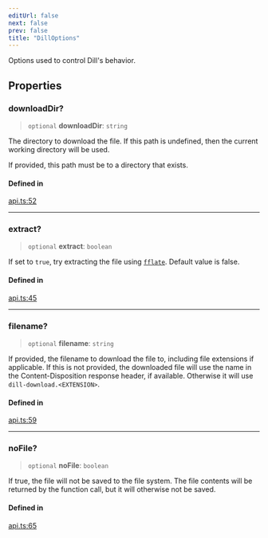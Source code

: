 ```yaml
---
editUrl: false
next: false
prev: false
title: "DillOptions"
---
```


Options used to control Dill's behavior.

## Properties

### downloadDir?

> `optional` **downloadDir**: `string`

The directory to download the file. If this path is undefined, then the current working directory will be used.

If provided, this path must be to a directory that exists.

#### Defined in

[api.ts:52](https://github.com/tylerbutler/tools-monorepo/blob/main/packages/dill/src/api.ts#L52)

***

### extract?

> `optional` **extract**: `boolean`

If set to `true`, try extracting the file using [`fflate`](https://www.npmjs.com/package/fflate). Default value is
false.

#### Defined in

[api.ts:45](https://github.com/tylerbutler/tools-monorepo/blob/main/packages/dill/src/api.ts#L45)

***

### filename?

> `optional` **filename**: `string`

If provided, the filename to download the file to, including file extensions if applicable. If this is not
provided, the downloaded file will use the name in the Content-Disposition response header, if available. Otherwise
it will use `dill-download.<EXTENSION>`.

#### Defined in

[api.ts:59](https://github.com/tylerbutler/tools-monorepo/blob/main/packages/dill/src/api.ts#L59)

***

### noFile?

> `optional` **noFile**: `boolean`

If true, the file will not be saved to the file system. The file contents will be returned by the function call,
but it will otherwise not be saved.

#### Defined in

[api.ts:65](https://github.com/tylerbutler/tools-monorepo/blob/main/packages/dill/src/api.ts#L65)
